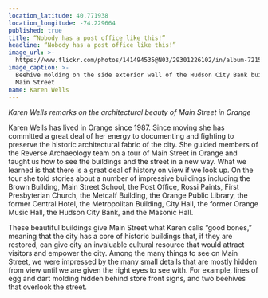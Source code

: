 ```yaml
---
location_latitude: 40.771938
location_longitude: -74.229664
published: true
title: “Nobody has a post office like this!”
headline: “Nobody has a post office like this!”
image_url: >-
  https://www.flickr.com/photos/141494535@N03/29301226102/in/album-72157673225101106/
image_caption: >-
  Beehive molding on the side exterior wall of the Hudson City Bank building on
  Main Street
name: Karen Wells
---
```

_Karen Wells remarks on the architectural beauty of Main Street in Orange_  

Karen Wells has lived in Orange since 1987. Since moving she has committed a great deal of her energy to documenting and fighting to preserve the historic architectural fabric of the city. She guided members of the Reverse Archaeology team on a tour of Main Street in Orange and taught us how to see the buildings and the street in a new way. What we learned is that there is a great deal of history on view if we look up. On the tour she told stories about a number of impressive buildings including the Brown Building, Main Street School, the Post Office, Rossi Paints, First Presbyterian Church, the Metcalf Building, the Orange Public Library, the former Central Hotel, the Metropolitan Building, City Hall, the former Orange Music Hall, the Hudson City Bank, and the Masonic Hall. 

These beautiful buildings give Main Street what Karen calls “good bones,” meaning that the city has a core of historic buildings that, if they are restored, can give city an invaluable cultural resource that would attract visitors and empower the city. Among the many things to see on Main Street, we were impressed by the many small details that are mostly hidden from view until we are given the right eyes to see with. For example, lines of egg and dart molding hidden behind store front signs, and two beehives that overlook the street. 

